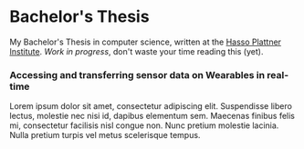 # Bachelor's Thesis
My Bachelor's Thesis in computer science, written at the [Hasso Plattner Institute](http://hpi.de/). *Work in progress*, don't waste your time reading this (yet).

### Accessing and transferring sensor data on Wearables in real-time
Lorem ipsum dolor sit amet, consectetur adipiscing elit. Suspendisse libero lectus, molestie nec nisi id, dapibus elementum sem. Maecenas finibus felis mi, consectetur facilisis nisl congue non. Nunc pretium molestie lacinia. Nulla pretium turpis vel metus scelerisque tempus.